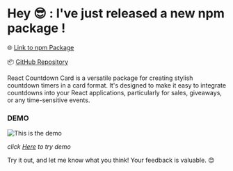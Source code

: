 
# Hey 😎 : I've just released a new npm package !


🌐 [Link to npm Package](https://www.npmjs.com/package/react-sale-countdown)

📦 [GitHub Repository](https://github.com/Myself-Pankaj/react-sale-countdown)



React Countdown Card is a versatile package for creating stylish countdown timers in a card format. It's designed to make it
easy to integrate countdowns into your React applications, particularly for sales, giveaways, or any time-sensitive events.
### DEMO

![This is the demo ](https://res.cloudinary.com/attar-shop/image/upload/v1695755526/react-sale-countdown_uzhu7r.png)

_click [Here](https://2jpmtd.csb.app/) to try demo_


Try it out, and let me know what you think! Your feedback is valuable. 😊
